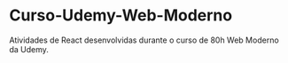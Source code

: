 # Curso-Udemy-Web-Moderno

Atividades de React desenvolvidas durante o curso de 80h Web Moderno da Udemy.
